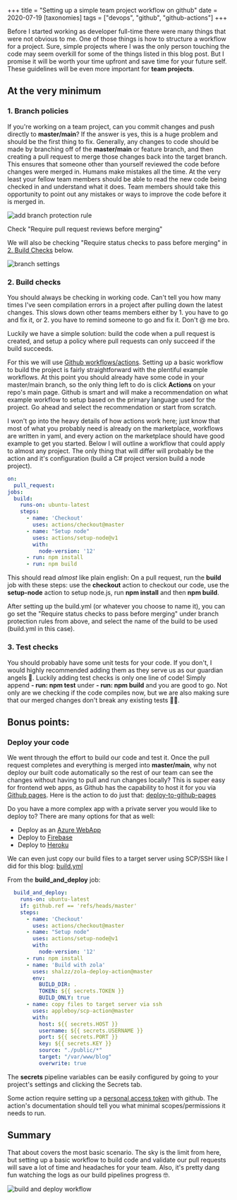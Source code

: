 +++
title = "Setting up a simple team project workflow on github"
date = 2020-07-19
[taxonomies]
tags = ["devops", "github", "github-actions"]
+++

Before I started working as developer full-time there were many things that were not obvious to me.
One of those things is how to structure a workflow for a project. Sure, simple projects where I was the only person touching the code may seem overkill for some of the things listed in this blog post. But I promise it will be worth your time upfront and save time for your future self. These guidelines will be even more important for **team projects**.

## At the very minimum

### 1. Branch policies

If you're working on a team project, can you commit changes and push directly to **master/main**? If the answer is yes, this is a huge problem and should be the first thing to fix.
Generally, any changes to code should be made by branching off of the **master/main** or feature branch, and then creating a pull request to merge those changes back into the target branch. This ensures that someone other than yourself reviewed the code before changes were merged in. Humans make mistakes all the time. At the very least your fellow team members should be able to read the new code being checked in and understand what it does. Team members should take this opportunity to point out any mistakes or ways to improve the code before it is merged in.

![add branch protection rule](/images/setting_up_a_simple_team_project_workflow_on_github/add_rule.png)

Check "Require pull request reviews before merging"

We will also be checking "Require status checks to pass before merging" in [2. Build Checks](#2-build-checks) below.

![branch settings](/images/setting_up_a_simple_team_project_workflow_on_github/branch_settings_checked.png)

### 2. Build checks

You should always be checking in working code. Can't tell you how many times I've seen compilation errors in a project after pulling down the latest changes. This slows down other teams members either by 1. you have to go and fix it, or 2. you have to remind someone to go and fix it. Don't @ me bro.

Luckily we have a simple solution: build the code when a pull request is created, and setup a policy where pull requests can only succeed if the build succeeds.

For this we will use [Github workflows/actions](https://docs.github.com/en/actions/configuring-and-managing-workflows/configuring-a-workflow). Setting up a basic workflow to build the project is fairly straightforward with the plentiful example workflows. At this point you should already have some code in your master/main branch, so the only thing left to do is click **Actions** on your repo's main page. Github is smart and will make a recommendation on what example workflow to setup based on the primary language used for the project. Go ahead and select the recommendation or start from scratch.

I won't go into the heavy details of how actions work here; just know that most of what you probably need is already on the marketplace, workflows are written in yaml, and every action on the marketplace should have good example to get you started. Below I will outline a workflow that could apply to almost any project. The only thing that will differ will probably be the action and it's configuration (build a C# project version build a node project).

```yaml
on:
  pull_request:
jobs:
  build:
    runs-on: ubuntu-latest
    steps:
      - name: 'Checkout'
        uses: actions/checkout@master
      - name: "Setup node"
        uses: actions/setup-node@v1
        with:
          node-version: '12'
      - run: npm install
      - run: npm build
```

This should read *almost* like plain english: On a pull request, run the **build** job with these steps: use the **checkout** action to checkout our code, use the **setup-node** action to setup node.js, run **npm install** and then **npm build**.

After setting up the build.yml (or whatever you choose to name it), you can go set the "Require status checks to pass before merging" under branch protection rules from above, and select the name of the build to be used (build.yml in this case).

### 3. Test checks

You should probably have some unit tests for your code. If you don't, I would highly recommended adding them as they serve us as our guardian angels 👼. Luckily adding test checks is only one line of code! Simply append **- run: npm test** under **- run: npm build** and you are good to go. Not only are we checking if the code compiles now, but we are also making sure that our merged changes don't break any existing tests 🤜🤛.

## Bonus points:

### Deploy your code

We went through the effort to build our code and test it. Once the pull request completes and everything is merged into **master/main**, why not deploy our built code automatically so the rest of our team can see the changes without having to pull and run changes locally? This is super easy for frontend web apps, as Github has the capability to host it for you via [Github pages](https://pages.github.com/). Here is the action to do just that: [deploy-to-github-pages](https://github.com/marketplace/actions/deploy-to-github-pages)

Do you have a more complex app with a private server you would like to deploy to? There are many options for that as well:
* Deploy as an [Azure WebApp](https://github.com/marketplace/actions/azure-webapp)
* Deploy to [Firebase](https://github.com/marketplace/actions/github-action-for-firebase)
* Deploy to [Heroku](https://github.com/marketplace/actions/deploy-to-heroku)

We can even just copy our build files to a target server using SCP/SSH like I did for this blog: [build.yml](https://github.com/YaroBear/blog/blob/master/.github/workflows/build.yml)

From the **build_and_deploy** job:

```yaml
  build_and_deploy:
    runs-on: ubuntu-latest
    if: github.ref == 'refs/heads/master'
    steps:
      - name: 'Checkout'
        uses: actions/checkout@master
      - name: "Setup node"
        uses: actions/setup-node@v1
        with:
          node-version: '12'
      - run: npm install
      - name: 'Build with zola' 
        uses: shalzz/zola-deploy-action@master
        env:
          BUILD_DIR: .
          TOKEN: ${{ secrets.TOKEN }}
          BUILD_ONLY: true
      - name: copy files to target server via ssh
        uses: appleboy/scp-action@master
        with:
          host: ${{ secrets.HOST }}
          username: ${{ secrets.USERNAME }}
          port: ${{ secrets.PORT }}
          key: ${{ secrets.KEY }}
          source: "./public/*"
          target: "/var/www/blog"
          overwrite: true
```

The **secrets** pipeline variables can be easily configured by going to your project's settings and clicking the Secrets tab.

Some action require setting up a [personal access token](https://docs.github.com/en/github/authenticating-to-github/creating-a-personal-access-token) with github. The action's documentation should tell you what minimal scopes/permissions it needs to run.

## Summary

That about covers the most basic scenario. The sky is the limit from here, but setting up a basic workflow to build code and validate our pull requests will save a lot of time and headaches for your team. Also, it's pretty dang fun watching the logs as our build pipelines progress 🤓.

![build and deploy workflow](/images/setting_up_a_simple_team_project_workflow_on_github/build_and_deploy.gif)
